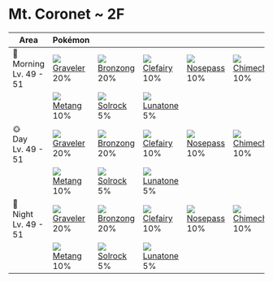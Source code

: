 # Mt. Coronet ~ 2F

Area                        | Pokémon                       | &nbsp;                        | &nbsp;                        | &nbsp;                        | &nbsp;                        | &nbsp;
---                         | ---                           | ---                           | ---                           | ---                           | ---                           | ---
🌅<br>Morning<br>Lv. 49 - 51 | ![][075]<br>[Graveler]<br>20% | ![][437]<br>[Bronzong]<br>20% | ![][035]<br>[Clefairy]<br>10% | ![][299]<br>[Nosepass]<br>10% | ![][358]<br>[Chimecho]<br>10% | ![][042]<br>[Golbat]<br>10%
&nbsp;                      | ![][375]<br>[Metang]<br>10%   | ![][338]<br>[Solrock]<br>5%   | ![][337]<br>[Lunatone]<br>5%  | &nbsp;                        | &nbsp;                        | &nbsp;
🌞<br>Day<br>Lv. 49 - 51     | ![][075]<br>[Graveler]<br>20% | ![][437]<br>[Bronzong]<br>20% | ![][035]<br>[Clefairy]<br>10% | ![][299]<br>[Nosepass]<br>10% | ![][358]<br>[Chimecho]<br>10% | ![][042]<br>[Golbat]<br>10%
&nbsp;                      | ![][375]<br>[Metang]<br>10%   | ![][338]<br>[Solrock]<br>5%   | ![][337]<br>[Lunatone]<br>5%  | &nbsp;                        | &nbsp;                        | &nbsp;
🌙<br>Night<br>Lv. 49 - 51   | ![][075]<br>[Graveler]<br>20% | ![][437]<br>[Bronzong]<br>20% | ![][035]<br>[Clefairy]<br>10% | ![][299]<br>[Nosepass]<br>10% | ![][358]<br>[Chimecho]<br>10% | ![][042]<br>[Golbat]<br>10%
&nbsp;                      | ![][375]<br>[Metang]<br>10%   | ![][338]<br>[Solrock]<br>5%   | ![][337]<br>[Lunatone]<br>5%  | &nbsp;                        | &nbsp;                        | &nbsp;

[Clefairy]: ../../pokemons/035/
[Golbat]: ../../pokemons/042/
[Graveler]: ../../pokemons/075/
[Nosepass]: ../../pokemons/299/
[Lunatone]: ../../pokemons/337/
[Solrock]: ../../pokemons/338/
[Chimecho]: ../../pokemons/358/
[Metang]: ../../pokemons/375/
[Bronzong]: ../../pokemons/437/
[035]: ../img/pokemon/035.png
[042]: ../img/pokemon/042.png
[075]: ../img/pokemon/075.png
[299]: ../img/pokemon/299.png
[337]: ../img/pokemon/337.png
[338]: ../img/pokemon/338.png
[358]: ../img/pokemon/358.png
[375]: ../img/pokemon/375.png
[437]: ../img/pokemon/437.png
